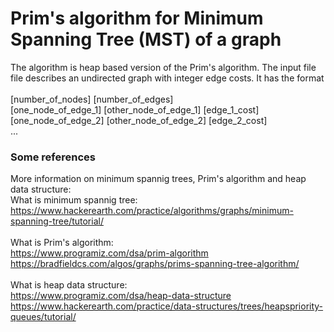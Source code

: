 # Prim's algorithm for Minimum Spanning Tree (MST) of a graph
The algorithm is heap based version of the Prim's algorithm. The input file file describes an undirected graph with integer edge costs.  It has the format <br/>
<br/>
    [number_of_nodes] [number_of_edges] <br/>
    [one_node_of_edge_1] [other_node_of_edge_1] [edge_1_cost]<br/>
    [one_node_of_edge_2] [other_node_of_edge_2] [edge_2_cost] <br/>
    ...
<br/>
### Some references <br/>
More information on minimum spannig trees, Prim's algorithm and heap data structure: <br/>
What is minimum spannig tree: <br/>
https://www.hackerearth.com/practice/algorithms/graphs/minimum-spanning-tree/tutorial/ <br/>
<br/>
What is Prim's algorithm: <br/>
https://www.programiz.com/dsa/prim-algorithm <br/>
https://bradfieldcs.com/algos/graphs/prims-spanning-tree-algorithm/ <br/>
<br/>
What is heap data structure: <br/>
https://www.programiz.com/dsa/heap-data-structure <br/>
https://www.hackerearth.com/practice/data-structures/trees/heapspriority-queues/tutorial/ <br/>
